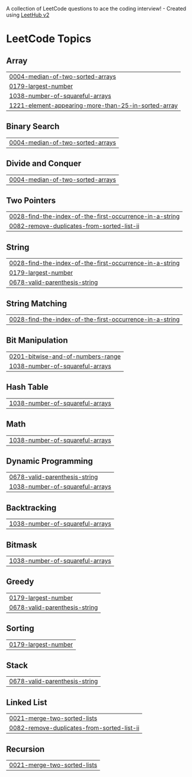 A collection of LeetCode questions to ace the coding interview! - Created using [LeetHub v2](https://github.com/arunbhardwaj/LeetHub-2.0)
<!---LeetCode Topics Start-->
# LeetCode Topics
## Array
|  |
| ------- |
| [0004-median-of-two-sorted-arrays](https://github.com/sai00003/Leetcode/tree/master/0004-median-of-two-sorted-arrays) |
| [0179-largest-number](https://github.com/sai00003/Leetcode/tree/master/0179-largest-number) |
| [1038-number-of-squareful-arrays](https://github.com/sai00003/Leetcode/tree/master/1038-number-of-squareful-arrays) |
| [1221-element-appearing-more-than-25-in-sorted-array](https://github.com/sai00003/Leetcode/tree/master/1221-element-appearing-more-than-25-in-sorted-array) |
## Binary Search
|  |
| ------- |
| [0004-median-of-two-sorted-arrays](https://github.com/sai00003/Leetcode/tree/master/0004-median-of-two-sorted-arrays) |
## Divide and Conquer
|  |
| ------- |
| [0004-median-of-two-sorted-arrays](https://github.com/sai00003/Leetcode/tree/master/0004-median-of-two-sorted-arrays) |
## Two Pointers
|  |
| ------- |
| [0028-find-the-index-of-the-first-occurrence-in-a-string](https://github.com/sai00003/Leetcode/tree/master/0028-find-the-index-of-the-first-occurrence-in-a-string) |
| [0082-remove-duplicates-from-sorted-list-ii](https://github.com/sai00003/Leetcode/tree/master/0082-remove-duplicates-from-sorted-list-ii) |
## String
|  |
| ------- |
| [0028-find-the-index-of-the-first-occurrence-in-a-string](https://github.com/sai00003/Leetcode/tree/master/0028-find-the-index-of-the-first-occurrence-in-a-string) |
| [0179-largest-number](https://github.com/sai00003/Leetcode/tree/master/0179-largest-number) |
| [0678-valid-parenthesis-string](https://github.com/sai00003/Leetcode/tree/master/0678-valid-parenthesis-string) |
## String Matching
|  |
| ------- |
| [0028-find-the-index-of-the-first-occurrence-in-a-string](https://github.com/sai00003/Leetcode/tree/master/0028-find-the-index-of-the-first-occurrence-in-a-string) |
## Bit Manipulation
|  |
| ------- |
| [0201-bitwise-and-of-numbers-range](https://github.com/sai00003/Leetcode/tree/master/0201-bitwise-and-of-numbers-range) |
| [1038-number-of-squareful-arrays](https://github.com/sai00003/Leetcode/tree/master/1038-number-of-squareful-arrays) |
## Hash Table
|  |
| ------- |
| [1038-number-of-squareful-arrays](https://github.com/sai00003/Leetcode/tree/master/1038-number-of-squareful-arrays) |
## Math
|  |
| ------- |
| [1038-number-of-squareful-arrays](https://github.com/sai00003/Leetcode/tree/master/1038-number-of-squareful-arrays) |
## Dynamic Programming
|  |
| ------- |
| [0678-valid-parenthesis-string](https://github.com/sai00003/Leetcode/tree/master/0678-valid-parenthesis-string) |
| [1038-number-of-squareful-arrays](https://github.com/sai00003/Leetcode/tree/master/1038-number-of-squareful-arrays) |
## Backtracking
|  |
| ------- |
| [1038-number-of-squareful-arrays](https://github.com/sai00003/Leetcode/tree/master/1038-number-of-squareful-arrays) |
## Bitmask
|  |
| ------- |
| [1038-number-of-squareful-arrays](https://github.com/sai00003/Leetcode/tree/master/1038-number-of-squareful-arrays) |
## Greedy
|  |
| ------- |
| [0179-largest-number](https://github.com/sai00003/Leetcode/tree/master/0179-largest-number) |
| [0678-valid-parenthesis-string](https://github.com/sai00003/Leetcode/tree/master/0678-valid-parenthesis-string) |
## Sorting
|  |
| ------- |
| [0179-largest-number](https://github.com/sai00003/Leetcode/tree/master/0179-largest-number) |
## Stack
|  |
| ------- |
| [0678-valid-parenthesis-string](https://github.com/sai00003/Leetcode/tree/master/0678-valid-parenthesis-string) |
## Linked List
|  |
| ------- |
| [0021-merge-two-sorted-lists](https://github.com/sai00003/Leetcode/tree/master/0021-merge-two-sorted-lists) |
| [0082-remove-duplicates-from-sorted-list-ii](https://github.com/sai00003/Leetcode/tree/master/0082-remove-duplicates-from-sorted-list-ii) |
## Recursion
|  |
| ------- |
| [0021-merge-two-sorted-lists](https://github.com/sai00003/Leetcode/tree/master/0021-merge-two-sorted-lists) |
<!---LeetCode Topics End-->